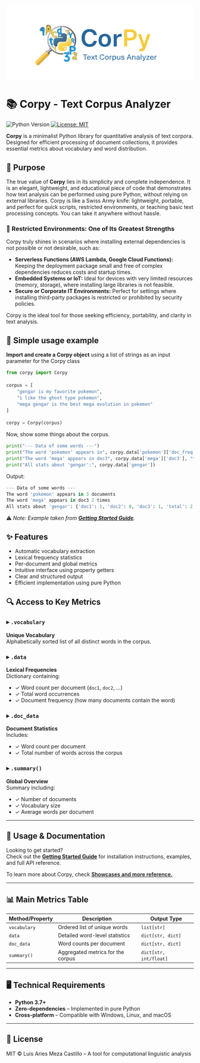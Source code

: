 
<p align="center">
  <img src="corpy-banner.png" alt="Corpy Banner" style="max-width:100%; height:auto;"/>
</p>

# 📚 Corpy - Text Corpus Analyzer

![Python Version](https://img.shields.io/badge/python-3.7%2B-blue)
[![License: MIT](https://img.shields.io/badge/License-MIT-yellow.svg)](https://opensource.org/licenses/MIT)

**Corpy** is a minimalist Python library for quantitative analysis of text corpora.  
Designed for efficient processing of document collections, it provides essential metrics about vocabulary and word distribution.

## 🎯 Purpose

The true value of **Corpy** lies in its simplicity and complete independence. It is an elegant, lightweight, and educational piece of code that demonstrates how text analysis can be performed using pure Python, without relying on external libraries. Corpy is like a Swiss Army knife: lightweight, portable, and perfect for quick scripts, restricted environments, or teaching basic text processing concepts. You can take it anywhere without hassle.

### 🚫 Restricted Environments: One of Its Greatest Strengths

Corpy truly shines in scenarios where installing external dependencies is not possible or not desirable, such as:

- **Serverless Functions (AWS Lambda, Google Cloud Functions):** Keeping the deployment package small and free of complex dependencies reduces costs and startup times.
- **Embedded Systems or IoT:** Ideal for devices with very limited resources (memory, storage), where installing large libraries is not feasible.
- **Secure or Corporate IT Environments:** Perfect for settings where installing third-party packages is restricted or prohibited by security policies.

Corpy is the ideal tool for those seeking efficiency, portability, and clarity in text analysis.

## 📖 Simple usage example
**Import and create a Corpy object** using a list of strings as an input parameter for the Corpy class
```python
from corpy import Corpy

corpus = [
    "gengar is my favorite pokemon",
    "i like the ghost type pokemon",
    "mega gengar is the best mega evolution in pokemon"
]

corpy = Corpy(corpus)
```
Now, show some things about the corpus.
```python
print("--- Data of some words ---")
print("The word 'pokemon' appears in", corpy.data['pokemon']['doc_freq'], "documents")
print("The word 'mega' appears in doc3", corpy.data['mega']['doc3'], "times")
print("All stats about 'gengar':", corpy.data['gengar'])
```
Output:
```python
--- Data of some words ---
The word 'pokemon' appears in 3 documents
The word 'mega' appears in doc3 2 times
All stats about 'gengar': {'doc1': 1, 'doc2': 0, 'doc3': 1, 'total': 2, 'doc_freq': 2}
```
⚠️ *Note: Example taken from [**Getting Started Guide**](https://github.com/Ariiies/corpy/blob/main/docs/getting_started.md).*
## ✨ Features

- Automatic vocabulary extraction  
- Lexical frequency statistics  
- Per-document and global metrics  
- Intuitive interface using property getters  
- Clear and structured output  
- Efficient implementation using pure Python

## 🔍 Access to Key Metrics

### ▸ `.vocabulary`
**Unique Vocabulary**  
Alphabetically sorted list of all distinct words in the corpus.

### ▸ `.data`
**Lexical Frequencies**  
Dictionary containing:
- ✓ Word count per document (`doc1`, `doc2`, ...)
- ✓ Total word occurrences
- ✓ Document frequency (how many documents contain the word)

### ▸ `.doc_data`
**Document Statistics**  
Includes:
- ✓ Word count per document
- ✓ Total number of words across the corpus

### ▸ `.summary()`
**Global Overview**  
Summary including:
- ✓ Number of documents
- ✓ Vocabulary size
- ✓ Average words per document

---

## 📖 Usage & Documentation

Looking to get started?  
Check out the [**Getting Started Guide**](https://github.com/Ariiies/corpy/blob/main/docs/getting_started.md) for installation instructions, examples, and full API reference.

To learn more about Corpy, check  [<span style="font-size:1em; font-weight:600">Showcases and more reference.</span> ](https://github.com/Ariiies/corpy/blob/main/docs/showcase.md)

---

## 📊 Main Metrics Table

| Method/Property  | Description                                  | Output Type              |
|------------------|----------------------------------------------|--------------------------|
| `vocabulary`     | Ordered list of unique words                 | `list[str]`              |
| `data`           | Detailed word-level statistics               | `dict[str, dict]`        |
| `doc_data`       | Word counts per document                     | `dict[str, dict]`        |
| `summary()`      | Aggregated metrics for the corpus            | `dict[str, int/float]`   |

---

## 🖥 Technical Requirements

- **Python 3.7+**
- **Zero-dependencies** – Implemented in pure Python
- **Cross-platform** – Compatible with Windows, Linux, and macOS

---

## 📜 License
MIT © Luis Aries Meza Castillo – A tool for computational linguistic analysis
